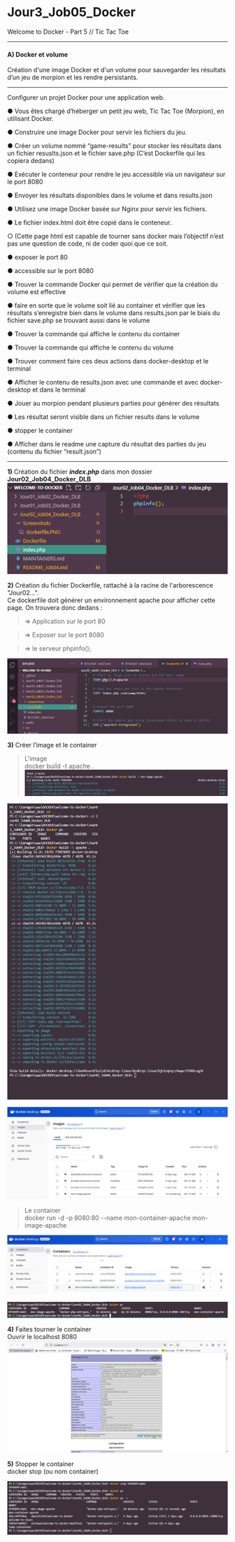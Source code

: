 # Jour3_Job05_Docker
Welcome to Docker - Part 5 // Tic Tac Toe  

--------------------------------------------
#### **A)** Docker et volume  

Création d'une image Docker et d'un volume pour sauvegarder les résultats d’un jeu de morpion et les rendre persistants.    

-----------

Configurer un projet Docker pour une application web.  

● Vous êtes chargé d’héberger un petit jeu web, Tic Tac Toe (Morpion), en utilisant Docker.  

● Construire une image Docker pour servir les fichiers du jeu.  

● Créer un volume nommé “game-results” pour stocker les
résultats dans un fichier resuslts.json et le fichier save.php 
(C’est Dockerfile qui les copiera dedans)

● Exécuter le conteneur pour rendre le jeu accessible via un navigateur sur le port 8080  

● Envoyer les résultats disponibles dans le volume et dans
results.json  

● Utilisez une image Docker basée sur Nginx pour servir les fichiers.  

● Le fichier index.html doit être copié dans le conteneur.


○ (Cette page html est capable de tourner sans docker
mais l’objectif n’est pas une question de code, ni de
coder quoi que ce soit.

● exposer le port 80  

● accessible sur le port 8080  

● Trouver la commande Docker qui permet de vérifier que la
création du volume est effective  

● faire en sorte que le volume soit lié au container et vérifier que les résultats s’enregistre bien dans le volume dans results.json par le biais du fichier save.php se trouvant aussi dans le volume  

● Trouver la commande qui affiche le contenu du container  

● Trouver la commande qui affiche le contenu du volume  

● Trouver comment faire ces deux actions dans
docker-desktop et le terminal  

● Afficher le contenu de results.json avec une commande et
avec docker-desktop et dans le terminal  

● Jouer au morpion pendant plusieurs parties pour générer des résultats  

● Les résultat seront visible dans un fichier results dans le volume  

● stopper le container

● Afficher dans le readme une capture du résultat des parties
du jeu (contenu du fichier “result.json”)

-----------

**1)** Création du fichier ***index.php*** dans mon dossier **Jour02_Job04_Docker_DLB**  
![alt text](<Screenshots/index php.PNG>)  

**2)** Création du fichier Dockerfile, rattaché à la racine de l'arborescence "Jour02...".  
Ce dockerfile doit générer un environnement apache pour afficher cette page. On trouvera donc dedans :    

> => Application sur le port 80  

> => Exposer sur le port 8080  

> => le serveur phpinfo();  

![alt text](Screenshots/dockerfile.PNG)  


**3)** Créer l’image et le container 

> L'image  
docker build -t apache .  
![alt text](Screenshots/cmd_start_build.PNG)  

![alt text](Screenshots/apache_image_building.png)  

![alt text](Screenshots/apache_image_desktop.png)  

> Le container  
docker run -d -p 8080:80 --name mon-container-apache mon-image-apache  

![alt text](Screenshots/container_within_apache_desktop.PNG)  

![alt text](Screenshots/container_ps.PNG)  

**4)** Faites tourner le container  
Ouvrir le localhost 8080  
![alt text](Screenshots/localhost8080.PNG)  


**5)** Stopper le container  
docker stop <id container> (ou nom container)  

![alt text](Screenshots/stop_container.PNG)  

